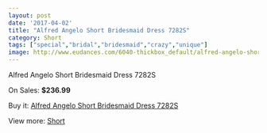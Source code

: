 ```yaml
---
layout: post
date: '2017-04-02'
title: "Alfred Angelo Short Bridesmaid Dress 7282S"
category: Short
tags: ["special","bridal","bridesmaid","crazy","unique"]
image: http://www.eudances.com/6040-thickbox_default/alfred-angelo-short-bridesmaid-dress-7282s.jpg
---
```

Alfred Angelo Short Bridesmaid Dress 7282S

On Sales: **$236.99**
<a href="https://www.eudances.com/en/short/2150-alfred-angelo-short-bridesmaid-dress-7282s.html"><amp-img layout="responsive" width="600" height="600" src="//www.eudances.com/6040-thickbox_default/alfred-angelo-short-bridesmaid-dress-7282s.jpg" alt="Alfred Angelo Short Bridesmaid Dress 7282S 0" /></a>
<a href="https://www.eudances.com/en/short/2150-alfred-angelo-short-bridesmaid-dress-7282s.html"><amp-img layout="responsive" width="600" height="600" src="//www.eudances.com/6042-thickbox_default/alfred-angelo-short-bridesmaid-dress-7282s.jpg" alt="Alfred Angelo Short Bridesmaid Dress 7282S 1" /></a>
<a href="https://www.eudances.com/en/short/2150-alfred-angelo-short-bridesmaid-dress-7282s.html"><amp-img layout="responsive" width="600" height="600" src="//www.eudances.com/6041-thickbox_default/alfred-angelo-short-bridesmaid-dress-7282s.jpg" alt="Alfred Angelo Short Bridesmaid Dress 7282S 2" /></a>

Buy it: [Alfred Angelo Short Bridesmaid Dress 7282S](https://www.eudances.com/en/short/2150-alfred-angelo-short-bridesmaid-dress-7282s.html "Alfred Angelo Short Bridesmaid Dress 7282S")

View more: [Short](https://www.eudances.com/en/25-short "Short")